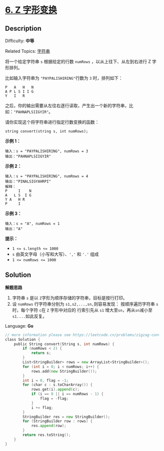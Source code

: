 # [6. Z 字形变换](https://leetcode.cn/problems/zigzag-conversion/)

## Description

Difficulty: **中等**

Related Topics: [字符串](https://leetcode.cn/tag/string/)

将一个给定字符串 `s` 根据给定的行数 `numRows` ，以从上往下、从左到右进行 Z 字形排列。

比如输入字符串为 `"PAYPALISHIRING"`行数为 `3` 时，排列如下：

```
P   A   H   N
A P L S I I G
Y   I   R
```

之后，你的输出需要从左往右逐行读取，产生出一个新的字符串，比如：`"PAHNAPLSIIGYIR"`。

请你实现这个将字符串进行指定行数变换的函数：

```
string convert(string s, int numRows);
```

**示例 1：**

```
输入：s = "PAYPALISHIRING", numRows = 3
输出："PAHNAPLSIIGYIR"
```

**示例 2：**

```
输入：s = "PAYPALISHIRING", numRows = 4
输出："PINALSIGYAHRPI"
解释：
P     I    N
A   L S  I G
Y A   H R
P     I
```

**示例 3：**

```
输入：s = "A", numRows = 1
输出："A"
```

**提示：**

- `1 <= s.length <= 1000`
- `s` 由英文字母（小写和大写）、`','` 和 `'.'` 组成
- `1 <= numRows <= 1000`

## Solution

**解题思路**

1. 字符串 `s` 是以 `Z`字形为顺序存储的字符串，目标是按行打印。
2. 设 `numRows` 行字符串分别为 `s1,s2,...,sn,`则容易发现：
   按顺序遍历字符串 `s` 时，每个字符 `c`在 `Z` 字形中对应的 行索引先从 `s1`
   增大至`sn`，再从`sn`减小至 `s1....`如此反复。

Language: **Go**

```go
// more information please see https://leetcode.cn/problems/zigzag-conversion/solution/zzi-xing-bian-huan-by-jyd/
class Solution {
    public String convert(String s, int numRows) {
        if (numRows < 2) {
            return s;
        }
        List<StringBuilder> rows = new ArrayList<StringBuilder>();
        for (int i = 0; i < numRows; i++) {
            rows.add(new StringBuilder());
        }
        int i = 0, flag = -1;
        for (char c : s.toCharArray()) {
            rows.get(i).append(c);
            if (i == 0 || i == numRows - 1) {
                flag = -flag;
            }
            i += flag;
        }
        StringBuilder res = new StringBuilder();
        for (StringBuilder row : rows) {
            res.append(row);
        }
        return res.toString();
    }
}
```